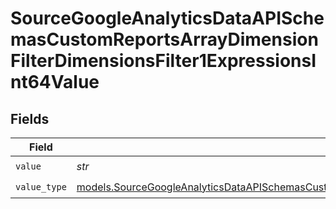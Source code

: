 # SourceGoogleAnalyticsDataAPISchemasCustomReportsArrayDimensionFilterDimensionsFilter1ExpressionsInt64Value


## Fields

| Field                                                                                                                                                                                                                                                  | Type                                                                                                                                                                                                                                                   | Required                                                                                                                                                                                                                                               | Description                                                                                                                                                                                                                                            |
| ------------------------------------------------------------------------------------------------------------------------------------------------------------------------------------------------------------------------------------------------------ | ------------------------------------------------------------------------------------------------------------------------------------------------------------------------------------------------------------------------------------------------------ | ------------------------------------------------------------------------------------------------------------------------------------------------------------------------------------------------------------------------------------------------------ | ------------------------------------------------------------------------------------------------------------------------------------------------------------------------------------------------------------------------------------------------------ |
| `value`                                                                                                                                                                                                                                                | *str*                                                                                                                                                                                                                                                  | :heavy_check_mark:                                                                                                                                                                                                                                     | N/A                                                                                                                                                                                                                                                    |
| `value_type`                                                                                                                                                                                                                                           | [models.SourceGoogleAnalyticsDataAPISchemasCustomReportsArrayDimensionFilterDimensionsFilter1ExpressionsFilterValueType](../models/sourcegoogleanalyticsdataapischemascustomreportsarraydimensionfilterdimensionsfilter1expressionsfiltervaluetype.md) | :heavy_check_mark:                                                                                                                                                                                                                                     | N/A                                                                                                                                                                                                                                                    |
